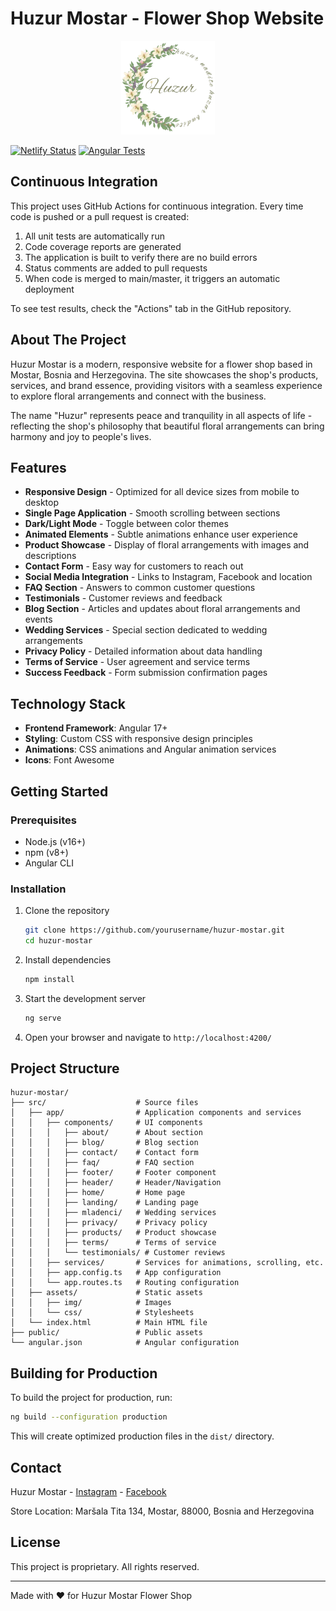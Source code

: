 # Huzur Mostar - Flower Shop Website

<div align="center">
  <img src="./public/huzur-logo.jpg" alt="Huzur Mostar Logo" width="150">
</div>

[![Netlify Status](https://api.netlify.com/api/v1/badges/e1ca9ad1-bc84-4428-a4f1-cc59b5689888/deploy-status)](https://app.netlify.com/sites/huzurmostar-in-progress/deploys)
[![Angular Tests](https://github.com/Velid-387/huzur-mostar/actions/workflows/angular-test.yml/badge.svg)](https://github.com/Velid-387/huzur-mostar/actions/workflows/angular-test.yml)

## Continuous Integration

This project uses GitHub Actions for continuous integration. Every time code is pushed or a pull request is created:

1. All unit tests are automatically run
2. Code coverage reports are generated
3. The application is built to verify there are no build errors
4. Status comments are added to pull requests
5. When code is merged to main/master, it triggers an automatic deployment

To see test results, check the "Actions" tab in the GitHub repository.

## About The Project

Huzur Mostar is a modern, responsive website for a flower shop based in Mostar, Bosnia and Herzegovina. The site showcases the shop's products, services, and brand essence, providing visitors with a seamless experience to explore floral arrangements and connect with the business.

The name "Huzur" represents peace and tranquility in all aspects of life - reflecting the shop's philosophy that beautiful floral arrangements can bring harmony and joy to people's lives.

## Features

- **Responsive Design** - Optimized for all device sizes from mobile to desktop
- **Single Page Application** - Smooth scrolling between sections
- **Dark/Light Mode** - Toggle between color themes
- **Animated Elements** - Subtle animations enhance user experience
- **Product Showcase** - Display of floral arrangements with images and descriptions
- **Contact Form** - Easy way for customers to reach out
- **Social Media Integration** - Links to Instagram, Facebook and location
- **FAQ Section** - Answers to common customer questions
- **Testimonials** - Customer reviews and feedback
- **Blog Section** - Articles and updates about floral arrangements and events
- **Wedding Services** - Special section dedicated to wedding arrangements
- **Privacy Policy** - Detailed information about data handling
- **Terms of Service** - User agreement and service terms
- **Success Feedback** - Form submission confirmation pages

## Technology Stack

- **Frontend Framework**: Angular 17+
- **Styling**: Custom CSS with responsive design principles
- **Animations**: CSS animations and Angular animation services
- **Icons**: Font Awesome

## Getting Started

### Prerequisites

- Node.js (v16+)
- npm (v8+)
- Angular CLI

### Installation

1. Clone the repository
   ```bash
   git clone https://github.com/yourusername/huzur-mostar.git
   cd huzur-mostar
   ```

2. Install dependencies
   ```bash
   npm install
   ```

3. Start the development server
   ```bash
   ng serve
   ```

4. Open your browser and navigate to `http://localhost:4200/`

## Project Structure

```
huzur-mostar/
├── src/                    # Source files
│   ├── app/                # Application components and services
│   │   ├── components/     # UI components
│   │   │   ├── about/      # About section
│   │   │   ├── blog/       # Blog section
│   │   │   ├── contact/    # Contact form
│   │   │   ├── faq/        # FAQ section
│   │   │   ├── footer/     # Footer component
│   │   │   ├── header/     # Header/Navigation
│   │   │   ├── home/       # Home page
│   │   │   ├── landing/    # Landing page
│   │   │   ├── mladenci/   # Wedding services
│   │   │   ├── privacy/    # Privacy policy
│   │   │   ├── products/   # Product showcase
│   │   │   ├── terms/      # Terms of service
│   │   │   └── testimonials/ # Customer reviews
│   │   ├── services/       # Services for animations, scrolling, etc.
│   │   ├── app.config.ts   # App configuration
│   │   └── app.routes.ts   # Routing configuration
│   ├── assets/             # Static assets
│   │   ├── img/            # Images
│   │   └── css/            # Stylesheets
│   └── index.html          # Main HTML file
├── public/                 # Public assets
└── angular.json            # Angular configuration
```

## Building for Production

To build the project for production, run:

```bash
ng build --configuration production
```

This will create optimized production files in the `dist/` directory.

## Contact

Huzur Mostar - [Instagram](https://www.instagram.com/huzur.mostar/) - [Facebook](https://www.facebook.com/huzur.mostar)

Store Location: Maršala Tita 134, Mostar, 88000, Bosnia and Herzegovina

## License

This project is proprietary. All rights reserved.

---

Made with ❤️ for Huzur Mostar Flower Shop
